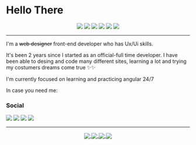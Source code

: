 <h1>Hello There</h1> 

<div align="center">
<img src="https://img.shields.io/badge/OS-Windows-informational.svg?logoColor=4285F4&style=flat-square&logo=Windows">   <img src="https://img.shields.io/badge/Editor-VS Code-informational.svg?logoColor=4285F4&style=flat-square&logo=Visual-Studio-Code">  <img src="https://img.shields.io/badge/Code-Angular-informational.svg?logoColor=4285F4&style=flat-square&logo=Angular"> <img src="https://img.shields.io/badge/Ux/Ui-Adobe XD-informational.svg?logoColor=4285F4&style=flat-square&logo=Adobe-XD">  <img src="https://img.shields.io/badge/Ux/Ui-Figma-informational.svg?logoColor=4285F4&style=flat-square&logo=Figma">  <img src="https://img.shields.io/badge/Tools-Postman-informational.svg?logoColor=4285F4&style=flat-square&logo=Postman">
</div>
<img
![WhatsApp Image 2021-06-11 at 8 20 30 PM](https://user-images.githubusercontent.com/46231507/121783421-302f8e80-cb74-11eb-9d7f-bc32cbcc9a7a.jpeg)>

--------------------------------------------------------------------------------------------------------------------------------------

I'm a <strike>web designer</strike> front-end developer who has Ux/Ui skills.

It's been 2 years since I started as an official-full time developer. I have been able to desing and code many different sites, learning a lot and trying my costumers dreams come true ✨✨

I'm currently focused on learning and practicing angular 24/7

In case you need me:

<h3>Social</h3>

<a href="mailto:micamerchan@gmail.com"><img src="https://img.shields.io/badge/Email-blueviolet.svg?style=for-the-badge&logo=gmail"></a>
<a href="https://www.linkedin.com/in/michael-merchan/"><img src="https://img.shields.io/badge/LinkedIn-blueviolet.svg?style=for-the-badge&logo=LinkedIn"></a>
<a href="https://drive.google.com/file/d/12IRbDfUsfIcoo6h7OXIiUUSci6g9y309/view?usp=sharing"><img src="https://img.shields.io/badge/CV-blueviolet.svg?style=for-the-badge&logo=Adobe-Acrobat-Reader"></a>
<a href="https://michaelmerchan.com"><img src="https://img.shields.io/badge/CV-blueviolet.svg?logoColor=4285F4&style=for-the-badge&logo=Google-Chrome"></a>

-------------------------------------------------------------------------------------------------------------------------------------
  
  <div align="center">
<a href="https://github.com/Michael-Aguirre-Merchan">	
<img align="center" src="https://github-readme-stats.vercel.app/api/top-langs/?username=Michael-Aguirre-Merchan&hide=css,scss,tex&show_icons=true&theme=radical" />
</a>
<a href="https://github.com/Michael-Aguirre-Merchan">
  <img align="center" src="https://github-readme-stats.vercel.app/api?username=Michael-Aguirre-Merchan&theme=radical"/>
</a>

<a href="https://github.com/Michael-Aguirre-Merchan/CV">
  <img align="center" src="https://github-readme-stats.vercel.app/api/pin/?username=Michael-Aguirre-Merchan&repo=CV&theme=radical" />
</a>  

<a href="https://github.com/Michael-Aguirre-Merchan/Angular-Landing">
  <img align="center" src="https://github-readme-stats.vercel.app/api/pin/?username=Michael-Aguirre-Merchan&repo=Angular-Landing&show_icons=true&theme=radical" />
</a>  
  </div>



